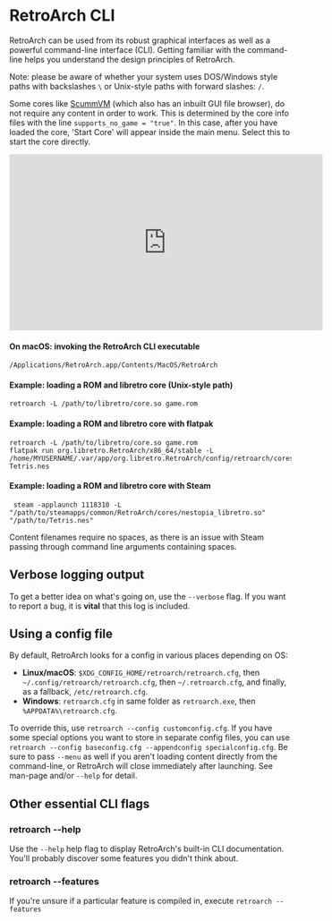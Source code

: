 # RetroArch CLI

RetroArch can be used from its robust graphical interfaces as well as a powerful command-line interface (CLI). Getting familiar with the command-line helps you understand the design principles of RetroArch.

Note: please be aware of whether your system uses DOS/Windows style paths with backslashes `\` or Unix-style paths with forward slashes: `/`.

Some cores like [ScummVM](https://docs.libretro.com/library/scummvm/) (which also has an inbuilt GUI file browser), do not require any content in order to work. This is determined by the core info files with the line `supports_no_game = "true"`. In this case, after you have loaded the core, 'Start Core' will appear inside the main menu. Select this to start the core directly.

<iframe width="560" height="315" src="https://www.youtube-nocookie.com/embed/W-fRcamSp-c" frameborder="0" allow="accelerometer; autoplay; clipboard-write; encrypted-media; gyroscope; picture-in-picture" allowfullscreen></iframe>

#### On macOS: invoking the RetroArch CLI executable
    /Applications/RetroArch.app/Contents/MacOS/RetroArch

#### Example: loading a ROM and libretro core (Unix-style path)
    retroarch -L /path/to/libretro/core.so game.rom

#### Example: loading a ROM and libretro core with flatpak
    retroarch -L /path/to/libretro/core.so game.rom
    flatpak run org.libretro.RetroArch/x86_64/stable -L /home/MYUSERNAME/.var/app/org.libretro.RetroArch/config/retroarch/cores/nestopia_libretro.so Tetris.nes

#### Example: loading a ROM and libretro core with Steam
     steam -applaunch 1118310 -L "/path/to/steamapps/common/RetroArch/cores/nestopia_libretro.so" "/path/to/Tetris.nes"

Content filenames require no spaces, as there is an issue with Steam passing through command line arguments containing spaces.

## Verbose logging output
To get a better idea on what's going on, use the `--verbose` flag. If you want to report a bug, it is **vital** that this log is included.

## Using a config file
By default, RetroArch looks for a config in various places depending on OS:

- **Linux/macOS**: `$XDG_CONFIG_HOME/retroarch/retroarch.cfg`, then `~/.config/retroarch/retroarch.cfg`, then `~/.retroarch.cfg`, and finally, as a fallback, `/etc/retroarch.cfg`.
- **Windows**: `retroarch.cfg` in same folder as `retroarch.exe`, then `%APPDATA%\retroarch.cfg`.

To override this, use `retroarch --config customconfig.cfg`. If you have some special options you want to store in separate config files, you can use `retroarch --config baseconfig.cfg --appendconfig specialconfig.cfg`. Be sure to pass `--menu` as well if you aren't loading content directly from the command-line, or RetroArch will close immediately after launching. See man-page and/or `--help` for detail.

## Other essential CLI flags

### retroarch --help
Use the `--help` help flag to display RetroArch's built-in CLI documentation. You'll probably discover some features you didn't think about.

### retroarch --features
If you're unsure if a particular feature is compiled in, execute `retroarch --features`
